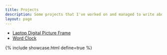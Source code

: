 ```yaml
---
title: Projects
description: Some projects that I've worked on and managed to write about.
layout: page
---
```


* [Laptop Digital Picture Frame](/projects/laptop/)
* [Word Clock](/projects/word-clock/)

{% include showcase.html define=true %}
